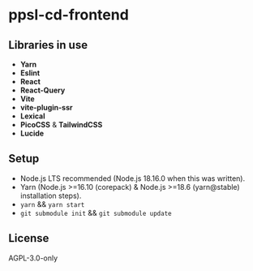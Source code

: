 # ppsl-cd-frontend

## Libraries in use

* **Yarn**
* **Eslint**
* **React**
* **React-Query**
* **Vite**
* **vite-plugin-ssr**
* **Lexical**
* **PicoCSS** & **TailwindCSS**
* **Lucide**

## Setup

* Node.js LTS recommended (Node.js 18.16.0 when this was written).
* Yarn (Node.js >=16.10 (corepack) & Node.js >=18.6 (yarn@stable) installation steps).
* `yarn` && `yarn start`
* `git submodule init` && `git submodule update`

## License

AGPL-3.0-only
